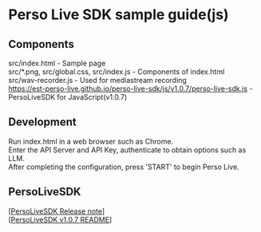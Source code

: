 # Perso Live SDK sample guide(js)

## Components
src/index.html - Sample page  
src/*.png, src/global.css, src/index.js - Components of index.html  
src/wav-recorder.js - Used for mediastream recording  
https://est-perso-live.github.io/perso-live-sdk/js/v1.0.7/perso-live-sdk.js - PersoLiveSDK for JavaScript(v1.0.7)  

## Development
Run index.html in a web browser such as Chrome.  
Enter the API Server and API Key, authenticate to obtain options such as LLM.  
After completing the configuration, press 'START' to begin Perso Live.  

## PersoLiveSDK
[[PersoLiveSDK Release note](https://est-perso-live.github.io/perso-live-sdk/js/)]  
[[PersoLiveSDK v1.0.7 README](https://est-perso-live.github.io/perso-live-sdk/js/v1.0.7)]  